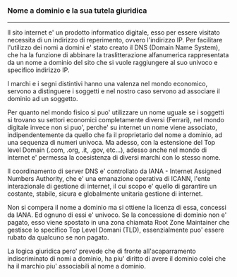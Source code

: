 ### Nome a dominio e la sua tutela giuridica
---
Il sito internet e' un prodotto informatico digitale, esso per essere visitato necessita di un indirizzo di reperimento, ovvero l'indirizzo IP. Per facilitare l'utilizzo dei nomi a domini e' stato creato il DNS (Domain Name System), che ha la funzione di abbinare la traslitterazione alfanumerica rappresentata da un nome a dominio del sito che si vuole raggiungere al suo univoco e specifico indirizzo IP.

I marchi e i segni distintivi hanno una valenza nel mondo economico, servono a distinguere i soggetti e nel nostro caso servono ad associare il dominio ad un soggetto.

Per quanto nel mondo fisico si puo' utilizzare un nome uguale se i soggetti si trovano su settori economici completamente diversi (Ferrari), nel mondo digitale invece non si puo', perche' su internet un nome viene associato, indipendentemente da quello che fa il proprietario del nome a dominio, ad una sequenza di numeri univoca. Ma adesso, con la estensione del Top level Domain (.com, .org, .it, .gov, etc...), adesso anche nel mondo di internet e' permessa la coesistenza di diversi marchi con lo stesso nome.

Il coordinamento di server DNS e' controllato da IANA - Internet Assigned Numbers Authority, che e' una emanazione operativa di ICANN, l'ente interazionale di gestione di internet, il cui scopo e' quello di garantire un costante, stabile, sicura e globalmente unitaria gestione di internet.

Non si compera il nome a dominio ma si ottiene la licenza di essa, concessi da IANA. Ed ognuno di essi e' univoco. Se la concessione di dominio non e' pagato, esso viene spostato in una zona chiamata Root Zone Maintainer che gestisce lo specifico Top Level Domani (TLD), essenzialmente puo' essere rubato da qualcuno se non pagato.

La logica giuridica pero' prevede che di fronte all'acaparramento indiscriminato di nomi a dominio, ha piu' diritto di avere il dominio colei che ha il marchio piu' associabili al nome a dominio.